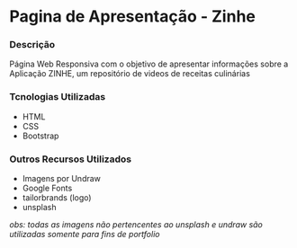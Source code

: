 # Pagina de Apresentação - Zinhe

### Descrição
Página Web Responsiva com o objetivo de apresentar informações sobre a Aplicação ZINHE, um repositório de videos de receitas culinárias

### Tcnologias Utilizadas
- HTML 
- CSS
- Bootstrap

### Outros Recursos Utilizados
- Imagens por Undraw
- Google Fonts
- tailorbrands (logo)
- unsplash

_obs: todas as imagens não pertencentes ao unsplash e undraw são utilizadas somente para fins de portfolio_
